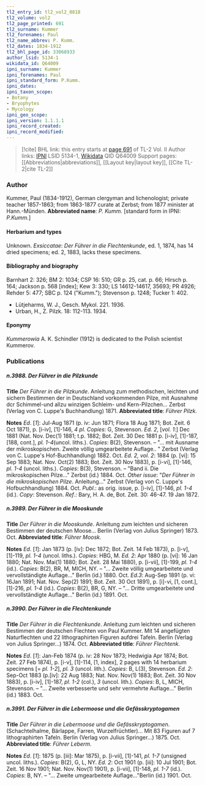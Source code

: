 ```yaml
---
tl2_entry_id: tl2_vol2_0818
tl2_volume: vol2
tl2_page_printed: 691
tl2_surname: Kummer
tl2_forenames: Paul
tl2_name_abbrev: P. Kumm.
tl2_dates: 1834-1912
tl2_bhl_page_id: 33068933
author_lsid: 5134-1
wikidata_id: Q64009
ipni_surname: Kummer
ipni_forenames: Paul
ipni_standard_form: P.Kumm.
ipni_dates: 
ipni_taxon_scope: 
- Botany
- Bryophytes
- Mycology
ipni_geo_scope: 
ipni_version: 1.1.1.1
ipni_record_created: 
ipni_record_modified:
---
```


> [!cite] BHL link: this entry starts at [page 691](https://www.biodiversitylibrary.org/page/33068933) of TL-2 Vol. II
> Author links: [IPNI](https://www.ipni.org/a/5134-1) LSID 5134-1, [Wikidata](https://www.wikidata.org/wiki/Q64009) QID Q64009
> Support pages: [[Abbreviations|abbreviations]], [[Layout key|layout key]], [[Cite TL-2|cite TL-2]]

### Author

Kummer, Paul (1834-1912), German clergyman and lichenologist; private teacher 1857-1863; from 1863-1877 curate at Zerbst; from 1877 minister at Hann.-Münden. 
**Abbreviated name**: *P. Kumm.* \[standard form in IPNI: *P.Kumm.*\]

#### Herbarium and types

Unknown.
*Exsiccatae*: *Der Führer in die Flechtenkunde*, ed. 1, 1874, has 14 dried specimens; ed. 2, 1883, lacks these specimens.

#### Bibliography and biography

Barnhart 2: 326; BM 2: 1034; CSP 16: 510; GR p. 25, cat. p. 66; Hirsch p. 164; Jackson p. 568 \[index\]; Kew 3: 330; LS 14612-14617, 35693; PR 4926; Rehder 5: 477; SBC p. 124 ("Kumm."); Stevenson p. 1248; Tucker 1: 402.
- Lütjeharms, W. J., Gesch. Mykol. 221. 1936.
- Urban, H., Z. Pilzk. 18: 112-113. 1934.

#### Eponymy

*Kummerowia* A. K. Schindler (1912) is dedicated to the Polish scientist Kummerov.

### Publications

##### n.3988. Der Führer in die Pilzkunde

**Title**
*Der Führer in die Pilzkunde*. Anleitung zum methodischen, leichten und sichern Bestimmen der in Deutschland vorkommenden Pilze, mit Ausnahme dcr Schimmel-und allzu winzigen Schleim- und Kern-Pilzchen... Zerbst (Verlag von C. Luppe's Buchhandlung) 1871.
**Abbreviated title**: *Führer Pilzk.*

**Notes**
*Ed*. \[*1*\]: Jul-Aug 1871 (p. iv: Jun 1871; Flora 18 Aug 1871; Bot. Zeit. 6 Oct 1871), p. \[i-iv\], \[1\]-146, *4 pl. Copies*: G, Stevenson.
*Ed. 2*, \[*vol. 1*:\] Dec 1881 (Nat. Nov. Dec(1) 1881; t.p. 1882; Bot. Zeit. 30 Dec 1881 p. \[i-iv\], \[1\]-187, \[188, cont.\], *pl. 1-4*(uncol. liths.). *Copies*: B(2), Stevenson. – "... mit Ausname der mikroskopischen. Zweite völlig umgearbeitete Auflage.. " Zerbst (Verlag von C. Luppe's Hof-Buchhandlung) 1882. Oct.
*Ed. 2, vol. 2*: 1884 (p. \[vi\]: 15 Sep 1883; Nat. Nov. Oct(2) 1883; Bot. Zeit. 30 Nov 1883), p. \[i-vi\], \[1\]-146, *pl. 1-4* (uncol. liths.). *Copies*: B(3), Stevenson. – "Band ii. Die mikroskopischen Pilze..." Zerbst (id.) 1884. Oct.
*Other issue*: "*Der Führer in die mikroskopischen Pilze*. Anleitung..." Zerbst (Verlag von C. Luppe's Hofbuchhandlung) 1884. Oct. *Publ*.: as orig. issue, p. \[i-iv\], \[1\]-146, *pl. 1-4* (id.).
*Copy*: Stevenson.
*Ref*.: Bary, H. A. de, Bot. Zeit. 30: 46-47. 19 Jan 1872.

##### n.3989. Der Führer in die Mooskunde

**Title**
*Der Führer in die Mooskunde*. Anleitung zum leichten und sicheren Bestimmen der deutschen Moose... Berlin (Verlag von Julius Springer) 1873. Oct.
**Abbreviated title**: *Führer Moosk.*

**Notes**
*Ed*. \[*1*\]: Jan 1873 (p. \[iv\]: Dec 1872; Bot. Zeit. 14 Feb 1873), p. \[i-v\], \[1\]-119, *pl. 1-4* (uncol. liths.). *Copies*: HBG, M.
*Ed. 2*: Apr 1880 (p. \[vi\]: 16 Jan 1880; Nat. Nov. Mai(1) 1880; Bot. Zeit. 28 Mai 1880), p. \[i-vii\], \[1\]-199, *pl. 1-4* (id.). *Copies*: B(2), BR, M, MICH, NY. – "... Zweite völlig umgearbeitete und vervollständigte Auflage..." Berlin (id.) 1880. Oct.
*Ed.3*: Aug-Sep 1891 (p. vi: 16Jan 1891; Nat. Nov. Sep(2) 1891; Bot. Zeit. 30 Oct 1891), p. \[i\]-vi, \[1, cont.\], \[1\]-216, *pl. 1-4* (id.). *Copies*: B(2), BR, G, NY. – "... Dritte umgearbeitete und vervollständigte Auflage..." Berlin (id.) 1891. Oct.

##### n.3990. Der Führer in die Flechtenkunde

**Title**
*Der Führer in die Flechtenkunde*. Anleitung zum leichten und sicheren Bestimmen der deutschen Flechten von Paul Kummer. Mit 14 angefügten Naturflechten und 22 lithographirten Figuren aufdrei Tafeln. Berlin (Verlag von Julius Springer...) 1874. Oct.
**Abbreviated title**: *Führer Flechtenk.*

**Notes**
*Ed*. \[*1*\]: Jan-Feb 1874 (p. iv: 28 Nov 1873; Hedwigia Apr 1874; Bot. Zeit. 27 Feb 1874), p. \[i-v\], \[1\]-114, \[1, index\], 2 pages with 14 herbarium specimens \[= *pl. 1-2*\], *pl. 3* (uncol. lith.).
*Copies*: B, L(3), Stevenson.
*Ed. 2*: Sep-Oct 1883 (p.\[iv\]: 22 Aug 1883; Nat. Nov. Nov(1) 1883; Bot. Zeit. 30 Nov 1883), p. \[i-iv\], \[1\]-187, *pl. 1-2* (col.), *3* (uncol. lith.). *Copies*: B, L, MICH, Stevenson. – "... Zweite verbesserte und sehr vermehrte Auflage..." Berlin (id.) 1883. Oct.

##### n.3991. Der Führer in die Lebermoose und die Gefässkryptogamen

**Title**
*Der Führer in die Lebermoose und die Gefässkryptogamen*. (Schachtelhalme, Bärlappe, Farren, Wurzelfrüchtler)... Mit 83 Figuren auf 7 lithographirten Tafeln. Berlin (Verlag von Julius Springer...) 1875. Oct.
**Abbreviated title**: *Führer Leberm.*

**Notes**
*Ed*. \[*1*\]: 1875 (p. \[iii\]: Mar 1875), p. \[i-vii\], \[1\]-141, *pl. 1-7* (unsigned uncol. liths.). *Copies*: B(2), G, L, NY.
*Ed. 2*: Oct 1901 (p. \[iii\]: 10 Jul 1901; Bot. Zeit. 16 Nov 1901; Nat. Nov. Nov(1) 1901), p. \[i-vii\], \[1\]-148, *pl. 1-7* (id.). *Copies*: B, NY. – "... Zweite umgearbeitete Auflage..."Berlin (id.) 1901. Oct.

